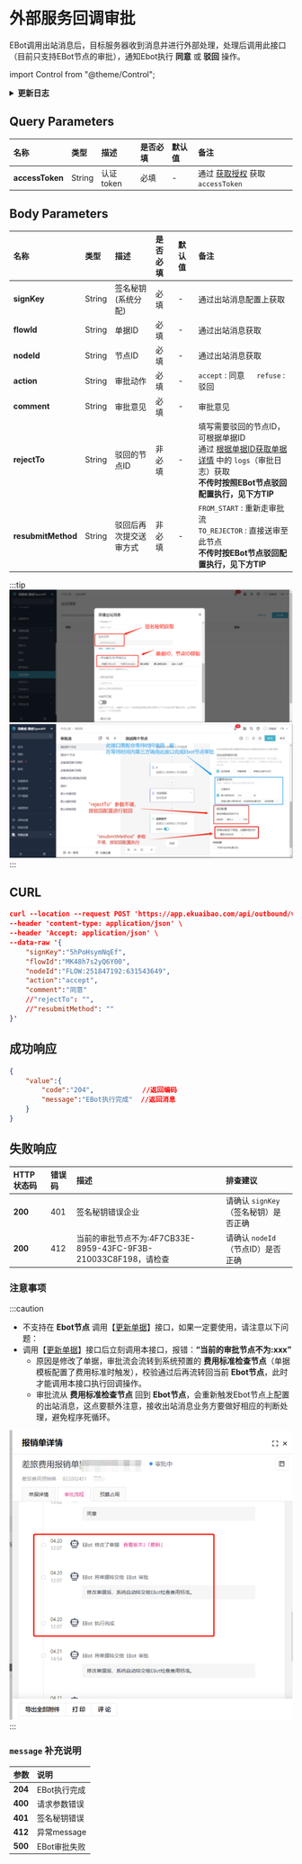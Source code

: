 # 外部服务回调审批
EBot调用出站消息后，目标服务器收到消息并进行外部处理，处理后调用此接口（目前只支持EBot节点的审批），通知Ebot执行 **同意** 或 **驳回** 操作。

import Control from "@theme/Control";

<Control
method="POST"
url="/api/outbound/v1/approval"
/>

<details>
  <summary><b>更新日志</b></summary>
  <div>

- [**2.0.0**](/updateLog/update-log#200) 
  - 🐞 新增了 `resubmitMethod`（驳回后再次提交送审方式）参数，支持选择驳回后送审方式。

</div>
</details>

## Query Parameters

| 名称 | 类型 | 描述 | 是否必填 | 默认值 | 备注 |
| :--- | :--- | :--- | :--- |:--- | :--- |
| **accessToken** | String | 认证token | 必填 | - | 通过 [获取授权](/docs/open-api/getting-started/auth) 获取 `accessToken` |

## Body Parameters

| 名称 | 类型 | 描述 | 是否必填 | 默认值 | 备注                                                                                                                                   |
| :--- | :--- | :--- | :--- |:----|:-------------------------------------------------------------------------------------------------------------------------------------|
| **signKey**  | String | 签名秘钥(系统分配) | 必填  | -   | 通过出站消息配置上获取                                                                                                                          |
| **flowId**   | String | 单据ID	          | 必填  | -   | 通过出站消息获取                                                                                                                             |
| **nodeId**   | String | 节点ID	          | 必填  | -   | 通过出站消息获取                                                                                                                             |
| **action**   | String | 审批动作	      | 必填  | -   | `accept` : 同意 &emsp; `refuse` : 驳回                                                                                                   |
| **comment**  | String | 审批意见          | 必填  | -   | 审批意见                                                                                                                                 |
| **rejectTo** | String | 驳回的节点ID      | 非必填 | -   | 填写需要驳回的节点ID，可根据单据ID<br/>通过 [根据单据ID获取单据详情](/docs/open-api/flows/get-forms-details) 中的 `logs`（审批日志）获取<br/>**不传时按照EBot节点驳回配置执行，见下方TIP** |
| **resubmitMethod** | String | 驳回后再次提交送审方式 | 非必填 | -   | `FROM_START` : 重新走审批流<br/>`TO_REJECTOR` : 直接送审至此节点<br/>**不传时按EBot节点驳回配置执行，见下方TIP**                                                          |


[//记录文档，该参数不对外展示 2022年11月28日上线该参数]: # (| **ebotNodeOnly** | Boolean | 是否仅审批EBOT节点 | 非必填 | false | `true` : 可审批人工节点（仅支持 `action` = `accept` 的同意动作） <br/> `false` : 仅审批EBOT节点                           |)

:::tip
![image](images/出站参数获取.png)
![image](images/接口介绍.png)
:::

## CURL
```json
curl --location --request POST 'https://app.ekuaibao.com/api/outbound/v1/approval?accessToken=Un0bxmbZ0w8c00' \
--header 'content-type: application/json' \
--header 'Accept: application/json' \
--data-raw '{
    "signKey":"5hPoHsymNqEf",
    "flowId":"MK48h7s2yQ6Y00",
    "nodeId":"FLOW:251847192:631543649",
    "action":"accept",
    "comment":"同意"
    //"rejectTo": "",
    //"resubmitMethod": ""
}'
```

## 成功响应
```json
{
	"value":{
        "code":"204",            //返回编码
        "message":"EBot执行完成"  //返回消息
    }
}
```

## 失败响应

| HTTP状态码 | 错误码 | 描述 | 排查建议 |
| :--- | :--- | :--- | :--- |
| **200** | 401 | 签名秘钥错误企业 | 请确认 `signKey`（签名秘钥）是否正确 |
| **200** | 412 | 当前的审批节点不为:4F7CB33E-8959-43FC-9F3B-210033C8F198，请检查 | 请确认 `nodeId`（节点ID）是否正确 |

### 注意事项
:::caution
- 不支持在 **Ebot节点** 调用【[更新单据](/docs/open-api/flows/update-form)】接口，如果一定要使用，请注意以下问题：
- 调用【[更新单据](/docs/open-api/flows/update-form)】接口后立刻调用本接口，报错：**“当前的审批节点不为:xxx”**
  - 原因是修改了单据，审批流会流转到系统预置的 **费用标准检查节点**（单据模板配置了费用标准时触发），校验通过后再流转回当前 **Ebot节点**，此时才能调用本接口执行回调操作。
  - 审批流从 **费用标准检查节点** 回到 **Ebot节点**，会重新触发Ebot节点上配置的出站消息，这点要额外注意，接收出站消息业务方要做好相应的判断处理，避免程序死循环。

![image](images/Ebot回调注意事项.png)
:::

### `message` 补充说明

| 参数 | 说明 |
|:--- |:--- |
| **204** | EBot执行完成 |
| **400** | 请求参数错误 |
| **401** | 签名秘钥错误 |
| **412** | 异常message |
| **500** | EBot审批失败 |
















